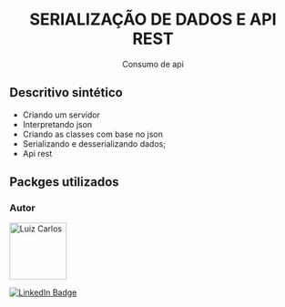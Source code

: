 

<h1 align="center">SERIALIZAÇÃO DE DADOS E API REST</h1>

<p align="center"> Consumo de api</p>




</p>

## Descritivo sintético
 - Criando um servidor
 - Interpretando json
 - Criando as classes com base no json
 - Serializando e desserializando dados;
 - Api rest

## Packges utilizados




### Autor

<img alt="Luiz Carlos" title="Luiz Carlos" src="https://avatars.githubusercontent.com/u/29442285?s=96&v=4" height="100" width="100" />

[![LinkedIn Badge](https://img.shields.io/badge/-LUIZ_CARLOS-blue?style=flat-square&logo=Linkedin&logoColor=white&link=https://www.linkedin.com/in/luizzlcs/)](https://www.linkedin.com/in/luizzlcs/)

